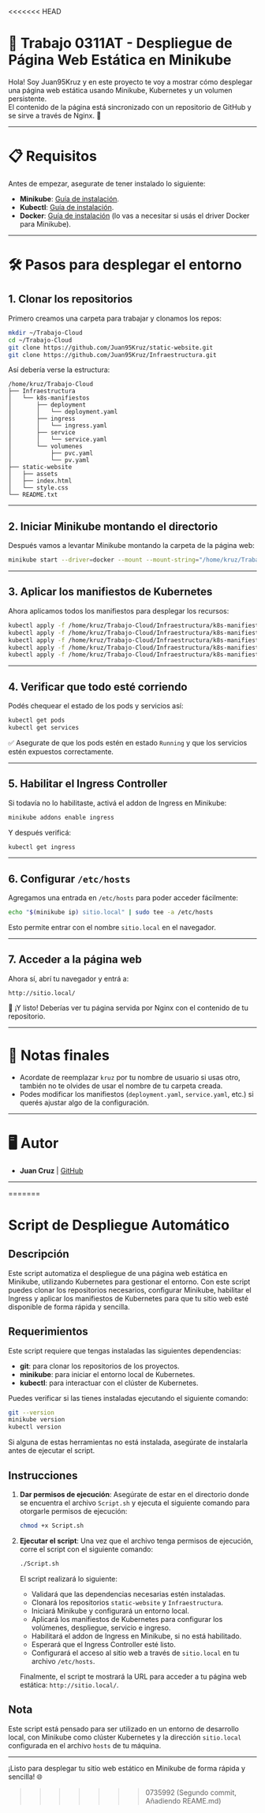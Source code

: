 <<<<<<< HEAD
# 🚀 Trabajo 0311AT - Despliegue de Página Web Estática en Minikube

Hola! Soy Juan95Kruz y en este proyecto te voy a mostrar cómo desplegar una página web estática usando Minikube, Kubernetes y un volumen persistente.  
El contenido de la página está sincronizado con un repositorio de GitHub y se sirve a través de Nginx. 🚀

---

# 📋 Requisitos

Antes de empezar, asegurate de tener instalado lo siguiente:

- **Minikube**: [Guía de instalación](https://minikube.sigs.k8s.io/docs/).
- **Kubectl**: [Guía de instalación](https://kubernetes.io/docs/tasks/tools/install-kubectl/).
- **Docker**: [Guía de instalación](https://docs.docker.com/get-docker/) (lo vas a necesitar si usás el driver Docker para Minikube).

---

# 🛠️ Pasos para desplegar el entorno

## 1. Clonar los repositorios

Primero creamos una carpeta para trabajar y clonamos los repos:

```bash
mkdir ~/Trabajo-Cloud
cd ~/Trabajo-Cloud
git clone https://github.com/Juan95Kruz/static-website.git
git clone https://github.com/Juan95Kruz/Infraestructura.git
```

Así debería verse la estructura:

```
/home/kruz/Trabajo-Cloud
├── Infraestructura
│   └── k8s-manifiestos
│       ├── deployment
│       │   └── deployment.yaml
│       ├── ingress
│       │   └── ingress.yaml
│       ├── service
│       │   └── service.yaml
│       └── volumenes
│           ├── pvc.yaml
│           └── pv.yaml
├── static-website
│   ├── assets
│   ├── index.html
│   └── style.css
└── README.txt
```

---

## 2. Iniciar Minikube montando el directorio

Después vamos a levantar Minikube montando la carpeta de la página web:

```bash
minikube start --driver=docker --mount --mount-string="/home/kruz/Trabajo-Cloud/static-website:/mnt/web"
```

---

## 3. Aplicar los manifiestos de Kubernetes

Ahora aplicamos todos los manifiestos para desplegar los recursos:

```bash
kubectl apply -f /home/kruz/Trabajo-Cloud/Infraestructura/k8s-manifiestos/volumenes/pv.yaml
kubectl apply -f /home/kruz/Trabajo-Cloud/Infraestructura/k8s-manifiestos/volumenes/pvc.yaml
kubectl apply -f /home/kruz/Trabajo-Cloud/Infraestructura/k8s-manifiestos/deployment/deployment.yaml
kubectl apply -f /home/kruz/Trabajo-Cloud/Infraestructura/k8s-manifiestos/service/service.yaml
kubectl apply -f /home/kruz/Trabajo-Cloud/Infraestructura/k8s-manifiestos/ingress/ingress.yaml
```

---

## 4. Verificar que todo esté corriendo

Podés chequear el estado de los pods y servicios así:

```bash
kubectl get pods
kubectl get services
```

✅ Asegurate de que los pods estén en estado `Running` y que los servicios estén expuestos correctamente.

---

## 5. Habilitar el Ingress Controller

Si todavía no lo habilitaste, activá el addon de Ingress en Minikube:

```bash
minikube addons enable ingress
```

Y después verificá:

```bash
kubectl get ingress
```

---

## 6. Configurar `/etc/hosts`

Agregamos una entrada en `/etc/hosts` para poder acceder fácilmente:

```bash
echo "$(minikube ip) sitio.local" | sudo tee -a /etc/hosts
```

Esto permite entrar con el nombre `sitio.local` en el navegador.

---

## 7. Acceder a la página web

Ahora sí, abrí tu navegador y entrá a:

```text
http://sitio.local/
```

🎉 ¡Y listo! Deberías ver tu página servida por Nginx con el contenido de tu repositorio.

---

# 📎 Notas finales

- Acordate de reemplazar `kruz` por tu nombre de usuario si usas otro, también no te olvides de usar el nombre de tu carpeta creada.
- Podes modificar los manifiestos (`deployment.yaml`, `service.yaml`, etc.) si querés ajustar algo de la configuración.

---

# 🖥️ Autor

- **Juan Cruz** | [GitHub](https://github.com/Juan95Kruz)

---
=======

# Script de Despliegue Automático

## Descripción

Este script automatiza el despliegue de una página web estática en Minikube, utilizando Kubernetes para gestionar el entorno. Con este script puedes clonar los repositorios necesarios, configurar Minikube, habilitar el Ingress y aplicar los manifiestos de Kubernetes para que tu sitio web esté disponible de forma rápida y sencilla.

## Requerimientos

Este script requiere que tengas instaladas las siguientes dependencias:

- **git**: para clonar los repositorios de los proyectos.
- **minikube**: para iniciar el entorno local de Kubernetes.
- **kubectl**: para interactuar con el clúster de Kubernetes.

Puedes verificar si las tienes instaladas ejecutando el siguiente comando:

```bash
git --version
minikube version
kubectl version
```

Si alguna de estas herramientas no está instalada, asegúrate de instalarla antes de ejecutar el script.

## Instrucciones

1. **Dar permisos de ejecución**: Asegúrate de estar en el directorio donde se encuentra el archivo `Script.sh` y ejecuta el siguiente comando para otorgarle permisos de ejecución:

    ```bash
    chmod +x Script.sh
    ```

2. **Ejecutar el script**: Una vez que el archivo tenga permisos de ejecución, corre el script con el siguiente comando:

    ```bash
    ./Script.sh
    ```

   El script realizará lo siguiente:
   - Validará que las dependencias necesarias estén instaladas.
   - Clonará los repositorios `static-website` y `Infraestructura`.
   - Iniciará Minikube y configurará un entorno local.
   - Aplicará los manifiestos de Kubernetes para configurar los volúmenes, despliegue, servicio e ingreso.
   - Habilitará el addon de Ingress en Minikube, si no está habilitado.
   - Esperará que el Ingress Controller esté listo.
   - Configurará el acceso al sitio web a través de `sitio.local` en tu archivo `/etc/hosts`.

   Finalmente, el script te mostrará la URL para acceder a tu página web estática: `http://sitio.local/`.

## Nota

Este script está pensado para ser utilizado en un entorno de desarrollo local, con Minikube como clúster Kubernetes y la dirección `sitio.local` configurada en el archivo `hosts` de tu máquina.

---

¡Listo para desplegar tu sitio web estático en Minikube de forma rápida y sencilla! 🌐
>>>>>>> 0735992 (Segundo commit, Añadiendo REAME.md)
